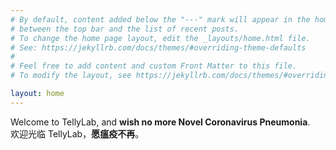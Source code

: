 ```yaml
---
# By default, content added below the "---" mark will appear in the home page
# between the top bar and the list of recent posts.
# To change the home page layout, edit the _layouts/home.html file.
# See: https://jekyllrb.com/docs/themes/#overriding-theme-defaults
#
# Feel free to add content and custom Front Matter to this file.
# To modify the layout, see https://jekyllrb.com/docs/themes/#overriding-theme-defaults

layout: home
---
```


Welcome to TellyLab, and **wish no more Novel Coronavirus Pneumonia**.  
欢迎光临 TellyLab，**愿瘟疫不再**。

<script src="https://ajax.aspnetcdn.com/ajax/jQuery/jquery-3.4.1.min.js"></script>
<script>
  var url = "/assets/today/";
  url += new Date().getDay();
  url += ".html";
  $(function(){
    $("#includedContent").load(url);
  });
</script>
<div id="includedContent"></div>
